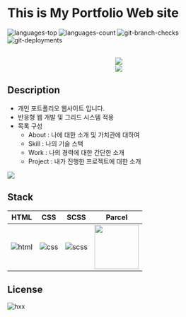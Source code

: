 # This is My Portfolio Web site
![languages-top](https://img.shields.io/github/languages/top/hxxtae/heetae?color=hotpink)
![languages-count](https://img.shields.io/github/languages/count/hxxtae/heetae)
![git-branch-checks](https://img.shields.io/github/checks-status/hxxtae/heetae/main?logo=github)
![git-deployments](https://img.shields.io/github/deployments/hxxtae/heetae/heetae?logo=github)

<p align="center">
  <br>
  <img src="https://user-images.githubusercontent.com/79623316/177762683-bb7e8b80-31ae-4d0c-8ac5-2d771baf4eb6.svg">
  <br>
  <img src="https://user-images.githubusercontent.com/79623316/177762203-024671da-e675-41f5-bb2b-a53155eb8020.svg">
  <br>
</p>

## Description

- 개인 포트폴리오 웹사이트 입니다.
- 반응형 웹 개발 및 그리드 시스템 적용
- 목록 구성
  - About : 나에 대한 소개 및 가치관에 대하여
  - Skill : 나의 기술 스택
  - Work : 나의 경력에 대한 간단한 소개
  - Project : 내가 진행한 프로젝트에 대한 소개
  
<p align="left">
  <img src="https://user-images.githubusercontent.com/79623316/178262740-c9e0dbd7-8712-40d8-958e-a005e26d3a02.png">
</p>


## Stack

| HTML    | CSS    | SCSS    | Parcel    |
| :-----: | :----: | :-----: | :-------: |
| ![html] | ![css] | ![scss] | <img src="https://parceljs.org/avatar.accb250e.png" style="width: 100px"> |


## License

![hxx](https://img.shields.io/github/license/hxxtae/heetae?color=%23fff)

[html]: https://user-images.githubusercontent.com/79623316/177504608-74a99b4c-d754-44a9-848d-6d83cf930b12.svg
[css]: https://user-images.githubusercontent.com/79623316/177504549-f4a06403-79bc-4a28-9910-98ed15b19d34.svg
[scss]: https://user-images.githubusercontent.com/79623316/177504474-68c4ec37-029f-49ea-ac37-680e7b882a33.svg
[parcel]: https://parceljs.org/avatar.accb250e.png